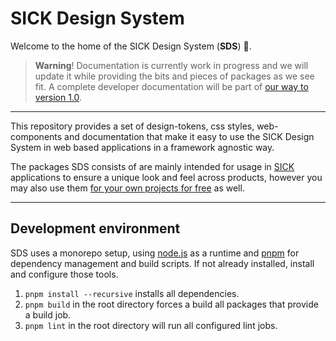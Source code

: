 # SICK Design System

Welcome to the home of the SICK Design System (**SDS**) 🎨.

> **Warning**! Documentation is currently work in progress and we will update it while providing the bits and pieces of packages as we see fit. A complete developer documentation will be part of [our way to version 1.0](https://github.com/orgs/SickDesignSystem/projects/2/views/11?sliceBy%5Bvalue%5D=Basic+Setup).

---

This repository provides a set of design-tokens, css styles, web-components and documentation that make it easy to use the SICK Design System in web based applications in a framework agnostic way.

The packages SDS consists of are mainly intended for usage in [SICK](https://www.sick.com) applications to ensure a unique look and feel across products, however you may also use them [for your own projects for free](./LICENSE) as well.

---

## Development environment

SDS uses a monorepo setup, using [node.js](https://nodejs.org) as a runtime and [pnpm](https://pnpm.io) for dependency management and build scripts. If not already installed, install and configure those tools.

1. `pnpm install --recursive` installs all dependencies.
2. `pnpm build` in the root directory forces a build all packages that provide a build job.
3. `pnpm lint` in the root directory will run all configured lint jobs.
